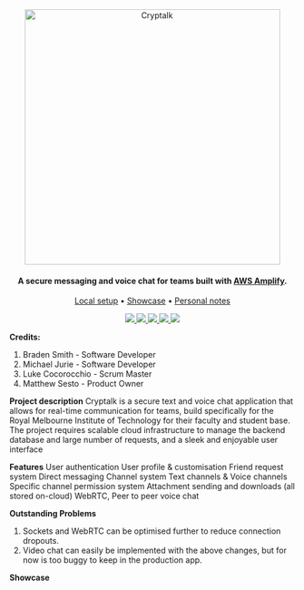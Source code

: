 <div align="center">
    <img src="https://i.imgur.com/vUI6rcQ.png" alt="Cryptalk" width="450">
</div>

<h4 align="center">A secure messaging and voice chat for teams built with <a href="https://aws.amazon.com/amplify/" target="_blank">AWS Amplify</a>.</h4>

<p align="center">
  <a href="#local-setup">Local setup</a> •
  <a href="#showcase">Showcase</a> •
  <a href="#personal-notes">Personal notes</a>
</p>

<div align="center">
  <a href="https://github.com/mikejwork/COSC2408-2150-Capstone-TEAM07/releases/tag/v0.1">
      <img src="https://img.shields.io/badge/Release-v0.1_(prerelease)-orange"/>
  </a>
  <a href="https://github.com/mikejwork/COSC2408-2150-Capstone-TEAM07/releases/tag/v0.2">
      <img src="https://img.shields.io/badge/Release-v0.2-9cf"/>
  </a>
  <a href="https://github.com/mikejwork/COSC2408-2150-Capstone-TEAM07/releases/tag/v0.3">
      <img src="https://img.shields.io/badge/Release-v0.3-9cf"/>
  </a>
  <a href="https://github.com/mikejwork/COSC2408-2150-Capstone-TEAM07/releases/tag/v0.4">
      <img src="https://img.shields.io/badge/Release-v0.4-9cf"/>
  </a>
  <a href="https://github.com/mikejwork/COSC2408-2150-Capstone-TEAM07/releases/tag/v0.5">
      <img src="https://img.shields.io/badge/Release-v0.5-9cf"/>
  </a>
</div>


**Credits:**
1. Braden Smith - Software Developer
2. Michael Jurie - Software Developer
3. Luke Cocorocchio - Scrum Master
4. Matthew Sesto - Product Owner

**Project description**
Cryptalk is a secure text and voice chat application that allows for real-time communication for teams, build specifically for the Royal Melbourne Institute of Technology for their faculty and student base. The project requires scalable cloud infrastructure to manage the backend database and large number of requests, and a sleek and enjoyable user interface

**Features**
User authentication
User profile & customisation
Friend request system
Direct messaging
Channel system
Text channels & Voice channels
Specific channel permission system
Attachment sending and downloads (all stored on-cloud)
WebRTC, Peer to peer voice chat

**Outstanding Problems**
1. Sockets and WebRTC can be optimised further to reduce connection dropouts.
2. Video chat can easily be implemented with the above changes, but for now is too buggy to keep in the production app.

**Showcase**
